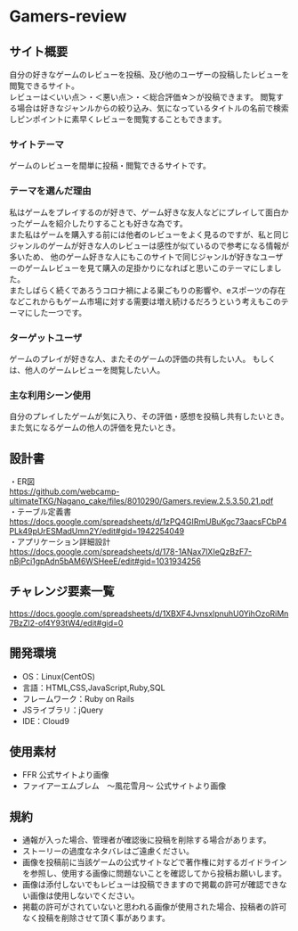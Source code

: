 # Gamers-review

## サイト概要
自分の好きなゲームのレビューを投稿、及び他のユーザーの投稿したレビューを閲覧できるサイト。<br>
レビューは＜いい点＞・＜悪い点＞・＜総合評価☆＞が投稿できます。
閲覧する場合は好きなジャンルからの絞り込み、気になっているタイトルの名前で検索しピンポイントに素早くレビューを閲覧することもできます。

### サイトテーマ
ゲームのレビューを間単に投稿・閲覧できるサイトです。

### テーマを選んだ理由
私はゲームをプレイするのが好きで、ゲーム好きな友人などにプレイして面白かったゲームを紹介したりすることも好きな為です。<br>
また私はゲームを購入する前には他者のレビューをよく見るのですが、私と同じジャンルのゲームが好きな人のレビューは感性が似ているので参考になる情報が多いため、
他のゲーム好きな人にもこのサイトで同じジャンルが好きなユーザーのゲームレビューを見て購入の足掛かりになればと思いこのテーマにしました。<br>
またしばらく続くであろうコロナ禍による巣ごもりの影響や、eスポーツの存在などこれからもゲーム市場に対する需要は増え続けるだろうという考えもこのテーマにした一つです。

### ターゲットユーザ
ゲームのプレイが好きな人、またそのゲームの評価の共有したい人。
もしくは、他人のゲームレビューを閲覧したい人。

### 主な利用シーン使用
自分のプレイしたゲームが気に入り、その評価・感想を投稿し共有したいとき。
また気になるゲームの他人の評価を見たいとき。

## 設計書
・ER図<br>
https://github.com/webcamp-ultimateTKG/Nagano_cake/files/8010290/Gamers.review.2.5.3.50.21.pdf<br>
・テーブル定義書<br>
https://docs.google.com/spreadsheets/d/1zPQ4GIRmUBuKgc73aacsFCbP4PLk49pUrESMadUmn2Y/edit#gid=1942254049<br>
・アプリケーション詳細設計<br>
https://docs.google.com/spreadsheets/d/178-1ANax7lXIeQzBzF7-nBjPci1gpAdn5bAM6WSHeeE/edit#gid=1031934256
## チャレンジ要素一覧
<https://docs.google.com/spreadsheets/d/1XBXF4JvnsxlpnuhU0YihOzoRiMn7BzZl2-of4Y93tW4/edit#gid=0>

## 開発環境
- OS：Linux(CentOS)
- 言語：HTML,CSS,JavaScript,Ruby,SQL
- フレームワーク：Ruby on Rails
- JSライブラリ：jQuery
- IDE：Cloud9

## 使用素材
- FFR 公式サイトより画像
- ファイアーエムブレム　～風花雪月～ 公式サイトより画像

## 規約
- 通報が入った場合、管理者が確認後に投稿を削除する場合があります。
- ストーリーの過度なネタバレはご遠慮ください。
- 画像を投稿前に当該ゲームの公式サイトなどで著作権に対するガイドラインを参照し、使用する画像に問題ないことを確認してから投稿お願いします。
- 画像は添付しないでもレビューは投稿できますので掲載の許可が確認できない画像は使用しないでください。
- 掲載の許可がされていないと思われる画像が使用された場合、投稿者の許可なく投稿を削除させて頂く事があります。
